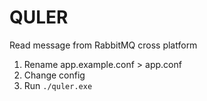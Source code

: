 # QULER
Read message from RabbitMQ cross platform  
1. Rename app.example.conf > app.conf
2. Change config
3. Run ``` ./quler.exe ``` 
